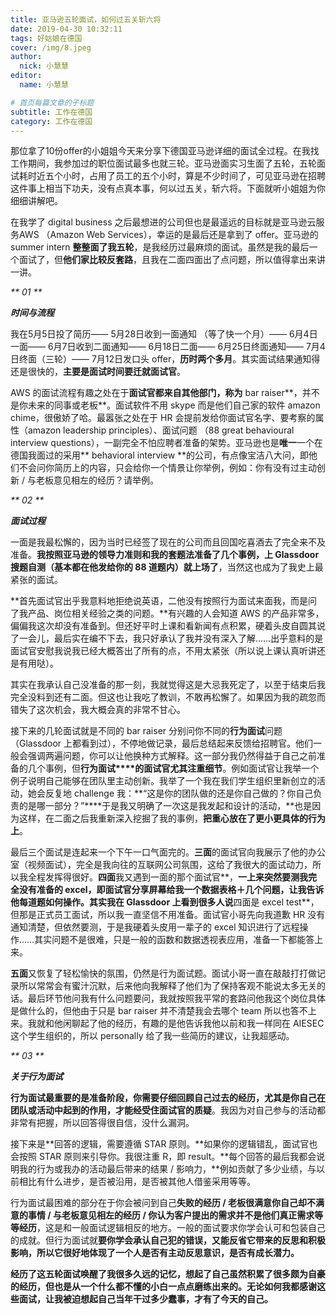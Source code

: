 ```yaml
---
title: 亚马逊五轮面试，如何过五关斩六将
date: 2019-04-30 10:32:11
tags: 好姑娘在德国
cover: /img/8.jpeg
author: 
  nick: 小慧慧
editor:
  name: 小慧慧

# 首页每篇文章的子标题
subtitle: 工作在德国
category: 工作在德国
---
```


那位拿了10份offer的小姐姐今天来分享下德国亚马逊详细的面试全过程。在我找工作期间，我参加过的职位面试最多也就三轮。亚马逊面实习生面了五轮，五轮面试耗时近五个小时，占用了员工的五个小时，算是不少时间了，可见亚马逊在招聘这件事上相当下功夫，没有点真本事，何以过五关，斩六将。下面就听小姐姐为你细细讲解吧。

  

在我学了 digital business 之后最想进的公司但也是最遥远的目标就是亚马逊云服务AWS （Amazon Web Services），幸运的是最后还是拿到了 offer。亚马逊的 summer intern **整整面了我五轮**，是我经历过最麻烦的面试。虽然是我的最后一个面试了，但**他们家比较反套路**，且我在二面四面出了点问题，所以值得拿出来讲一讲。

  

_** 01 **_

**_时间与流程_**

  

我在5月5日投了简历—— 5月28日收到一面通知 （等了快一个月）—— 6月4日一面—— 6月7日收到二面通知—— 6月18日二面—— 6月25日终面通知—— 7月4日终面（三轮）—— 7月12日发口头 offer，**历时两个多月**。其实面试结果通知得还是很快的，**主要是面试时间要迁就面试官**。

  

AWS 的面试流程有趣之处在于**面试官都来自其他部门，称为** bar raiser**，并不是你未来的同事或老板**。面试软件不用 skype 而是他们自己家的软件 amazon chime，很傲娇了哈。最嚣张之处在于 HR 会提前发给你面试官名字、要考察的属性（amazon leadership principles）、面试问题 （88 great behavioural interview questions），一副完全不怕应聘者准备的架势。亚马逊也是**唯一**一个在德国我面过的采用** behavioral interview **的公司，有点像宝洁八大问，即他们不会问你简历上的内容，只会给你一个情景让你举例，例如：你有没有过主动创新 / 与老板意见相左的经历？请举例。

  

_** 02 **_

**_面试过程_**

  

一面是我最松懈的，因为当时已经签了现在的公司而且回国吃喜酒去了完全来不及准备。**我按照亚马逊的领导力准则和我的套题法准备了几个事例，上 Glassdoor 搜题自测（基本都在他发给你的 88 道题内）就上场了**，当然这也成为了我史上最紧张的面试。

  

**首先面试官出乎我意料地拒绝说英语，二他没有按照行为面试来面我，而是问了我产品、岗位相关经验之类的问题。**有兴趣的人会知道 AWS 的产品非常多，偏偏我这次却没有准备到。但还好平时上课和看新闻有点积累，硬着头皮自圆其说了一会儿，最后实在编不下去，我只好承认了我并没有深入了解……出乎意料的是面试官安慰我说我已经大概答出了所有的点，不用太紧张（所以说上课认真听讲还是有用哒）。

  

其实在我承认自己没准备的那一刻，我就觉得这是大忌我死定了，以至于结束后我完全没料到还有二面。但这也让我吃了教训，不敢再松懈了。如果因为我的疏忽而错失了这次机会，我大概会真的非常不甘心。

  

接下来的几轮面试就是不同的 bar raiser 分别问你不同的**行为面试**问题（Glassdoor 上都看到过），不停地做记录，最后总结起来反馈给招聘官。他们一般会强调两遍问题，你可以让他换种方式解释。这一部分我仍然得益于自己之前准备的几个事例，但**行为面试****的面试官尤其注重细节**。例如面试官让我举一个例子说明自己能够在团队里主动创新。我举了一个我在我们学生组织里新创立的活动，她会反复地 challenge 我：**“这是你的团队做的还是你自己做的？你自己负责的是哪一部分？”****于是我又明确了一次这是我发起和设计的活动，**也是因为这样，在二面之后我重新深入挖掘了我的事例，**把重心放在了更小更具体的行为上**。

  

最后三个面试是连起来一个下午一口气面完的。**三面**的面试官向我展示了他的办公室（视频面试），完全是我向往的互联网公司氛围，这给了我很大的面试动力，所以我全程发挥得很好。**四面**我又遇到一面的那个面试官**，**一上来突然要测我完全没有准备的 excel，即面试官分享屏幕给我一个数据表格＋几个问题，让我告诉他每道题如何操作。其实我在 Glassdoor 上看到很多人说**四面是 excel test**，但那是正式员工面试，所以我一直坚信不用准备。面试官小哥先向我道歉 HR 没有通知清楚，但依然要测，于是我硬着头皮用一辈子的 excel 知识进行了远程操作……其实问题不是很难，只是一般的函数和数据透视表应用，准备一下都能答上来。

  

**五面**又恢复了轻松愉快的氛围，仍然是行为面试题。面试小哥一直在敲敲打打做记录所以常常会有蜜汁沉默，后来他向我解释了他们为了保持客观不能说太多无关的话。最后环节他问我有什么问题要问，我就按照我平常的套路问他我这个岗位具体是做什么的，但他由于只是 bar raiser 并不清楚我会去哪个 team 所以也答不上来。我就和他闲聊起了他的经历，有趣的是他告诉我他以前和我一样同在 AIESEC 这个学生组织的，所以 personally 给了我一些简历的建议，让我超感动。

  

_** 03 **_

**_关于行为面试_**

  

**行为面试最重要的是准备阶段，你需要仔细回顾自己过去的经历，尤其是你自己在团队或活动中起到的作用，才能经受住面试官的质疑**。我因为对自己参与的活动都非常有把握，所以回答得很自信，没什么漏洞。

  

接下来是**回答的逻辑，需要遵循 STAR 原则。**如果你的逻辑错乱，面试官也会按照 STAR 原则来引导你。我很注重 R，即 result。**每个回答的最后我都会说明我的行为或我办的活动最后带来的结果 / 影响力，**例如贡献了多少业绩，与以前相比有什么进步，是否被沿用，是否被其他人借鉴采用等等。

  

行为面试最困难的部分在于你会被问到自己**失败的经历 / 老板很满意你自己却不满意的事情 / 与老板意见相左的经历 / 你认为客户提出的需求并不是他们真正需求等等经历**，这是和一般面试逻辑相反的地方。一般的面试要求你学会认可和包装自己的成就。但行为面试就**要你学会承认自己犯的错误，又能反省它带来的反思和积极影响，所以它很好地体现了一个人是否有主动反思意识，是否有成长潜力。**

  

**经历了这五轮面试唤醒了我很多久远的记忆，想起了自己虽然积累了很多颇为自豪的经历，但也是从一个什么都不懂的小白一点点磨练出来的。无论如何我都感谢这些面试，让我被迫想起自己当年干过多少蠢事，才有了今天的自己。**